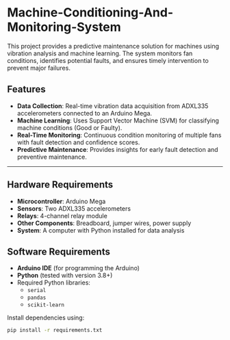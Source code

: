 # Machine-Conditioning-And-Monitoring-System

This project provides a predictive maintenance solution for machines using vibration analysis and machine learning. The system monitors fan conditions, identifies potential faults, and ensures timely intervention to prevent major failures.

## Features

- **Data Collection**: Real-time vibration data acquisition from ADXL335 accelerometers connected to an Arduino Mega.
- **Machine Learning**: Uses Support Vector Machine (SVM) for classifying machine conditions (Good or Faulty).
- **Real-Time Monitoring**: Continuous condition monitoring of multiple fans with fault detection and confidence scores.
- **Predictive Maintenance**: Provides insights for early fault detection and preventive maintenance.

---

## Hardware Requirements

- **Microcontroller**: Arduino Mega
- **Sensors**: Two ADXL335 accelerometers
- **Relays**: 4-channel relay module
- **Other Components**: Breadboard, jumper wires, power supply
- **System**: A computer with Python installed for data analysis


## Software Requirements

- **Arduino IDE** (for programming the Arduino)
- **Python** (tested with version 3.8+)
- Required Python libraries:
  - `serial`
  - `pandas`
  - `scikit-learn`

Install dependencies using:

```bash
pip install -r requirements.txt

